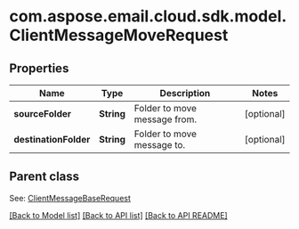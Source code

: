 
# com.aspose.email.cloud.sdk.model.ClientMessageMoveRequest
## Properties
Name | Type | Description | Notes
------------ | ------------- | ------------- | -------------
**sourceFolder** | **String** | Folder to move message from.              |  [optional]
**destinationFolder** | **String** | Folder to move message to.              |  [optional]


## Parent class

See: [ClientMessageBaseRequest](ClientMessageBaseRequest.md)

[[Back to Model list]](README.md#documentation-for-models) [[Back to API list]](README.md#documentation-for-api-endpoints) [[Back to API README]](README.md)

